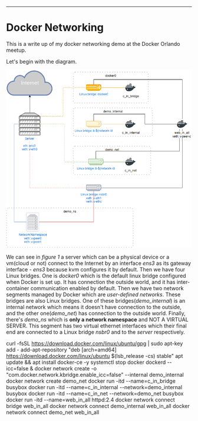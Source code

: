 ---

# Docker Networking

This is a write up of my docker networking demo at the Docker Orlando meetup.

Let's begin with the diagram.

![figure-1](img/docker-networking.png)

We can see in *figure 1* a server which can be a physical device or a vm(cloud or not)
connect to the Internet by an interface *ens3* as its gateway interface - *ens3* 
because kvm configures it by default.
Then we have four Linux bridges. One is *docker0* which is the default linux bridge
configured when Docker is set up. It has connection the outside world, and it has 
inter-container communication enabled by default. Then we have two network segments managed by Docker 
which are *user-defined networks*. These bridges are also Linux bridges. One of these
bridges(*demo_internal*) is an internal network which means it doesn't have connection to the outside, and
the other one(*demo_net*) has connection to the outside world. Finally, there's 
*demo_ns* which is **only a network namespace** and NOT A VIRTUAL SERVER. This
segment has two virtual ethernet interfaces which their final end are connected 
to a Linux bridge *nsbr0*  and to the *server* respectively.


curl -fsSL https://download.docker.com/linux/ubuntu/gpg | sudo apt-key add -
add-apt-repository "deb [arch=amd64] https://download.docker.com/linux/ubuntu  $(lsb_release -cs) stable"
apt update && apt install docker-ce -y
systemctl stop docker
dockerd --icc=false &
docker network create -o "com.docker.network.kbridge.enable_icc=false" --internal demo_internal
docker network create demo_net
docker run -itd --name=c_in_bridge busybox
docker run -itd --name=c_in_internal --network=demo_internal busybox
docker run -itd --name=c_in_net --network=demo_net busybox
docker run -itd --name=web_in_all httpd:2.4
docker network connect bridge web_in_all
docker network connect demo_internal web_in_all
docker network connect demo_net web_in_all
